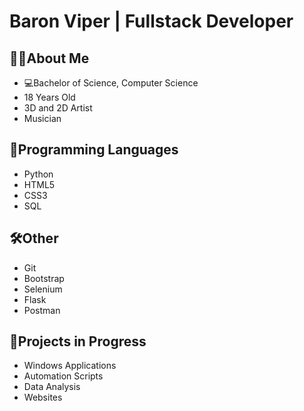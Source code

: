 # Baron Viper | Fullstack Developer


## 🐱‍👤About Me
- 💻Bachelor of Science, Computer Science
- 18 Years Old
- 3D and 2D Artist
- Musician

## 🤖Programming Languages
- Python
- HTML5
- CSS3
- SQL

## 🛠Other
- Git
- Bootstrap
- Selenium
- Flask
- Postman

## 🚧Projects in Progress
- Windows Applications
- Automation Scripts
- Data Analysis
- Websites
